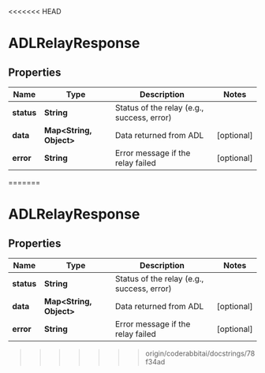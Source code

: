 <<<<<<< HEAD
# ADLRelayResponse

## Properties

| Name       | Type                          | Description                                | Notes      |
|------------|-------------------------------|--------------------------------------------|------------|
| **status** | **String**                    | Status of the relay (e.g., success, error) |            |
| **data**   | **Map&lt;String, Object&gt;** | Data returned from ADL                     | [optional] |
| **error**  | **String**                    | Error message if the relay failed          | [optional] |
=======


# ADLRelayResponse


## Properties

| Name | Type | Description | Notes |
|------------ | ------------- | ------------- | -------------|
|**status** | **String** | Status of the relay (e.g., success, error) |  |
|**data** | **Map&lt;String, Object&gt;** | Data returned from ADL |  [optional] |
|**error** | **String** | Error message if the relay failed |  [optional] |
>>>>>>> origin/coderabbitai/docstrings/78f34ad



